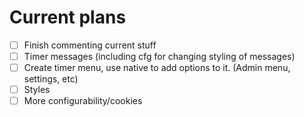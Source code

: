 # Current plans
- [ ] Finish commenting current stuff
- [ ] Timer messages (including cfg for changing styling of messages)
- [ ] Create timer menu, use native to add options to it. (Admin menu, settings, etc)
- [ ] Styles
- [ ] More configurability/cookies